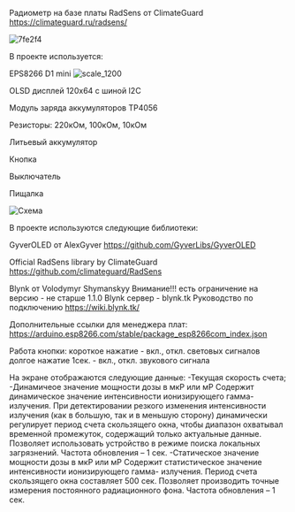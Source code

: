 Радиометр на базе платы RadSens от ClimateGuard
https://climateguard.ru/radsens/

![7fe2f4](https://github.com/dimkra/RadSens-Blynk.tk/assets/37121139/c7f5860e-bdcb-4521-91ef-df862f12660b)


В проекте используется:

EPS8266 D1 mini
![scale_1200](https://github.com/dimkra/RadSens-Blynk.tk/assets/37121139/f4abab11-0c14-4171-95e0-d45c29d0f995)

OLSD дисплей 120х64 с шиной  I2C

Модуль заряда аккумуляторов TP4056

Резисторы: 220кОм, 100кОм, 10кОм

Литьевый аккумулятор

Кнопка

Выключатель

Пищалка

![Схема](https://github.com/dimkra/RadSens-Blynk.tk/assets/37121139/4fac085c-ec10-4862-9456-7bf28099bbb1)

В проекте используются следующие библиотеки:

GyverOLED от AlexGyver
https://github.com/GyverLibs/GyverOLED

Official RadSens library by ClimateGuard
https://github.com/climateguard/RadSens

Blynk от Volodymyr Shymanskyy Внимание!!! есть ограничение на версию - не старше 1.1.0
Blynk сервер - blynk.tk
Руководство по подключению https://wiki.blynk.tk/

Дополнительные ссылки для менеджера плат: https://arduino.esp8266.com/stable/package_esp8266com_index.json


Работа кнопки:
короткое нажатие - вкл., откл. световых сигналов
долгое нажатие 1сек. - вкл., откл. звукового сигнала

На экране отображаются следующие данные:
-Текущая скорость счета;
-Динамичеое значение мощности дозы в мкР или мР
Содержит динамическое значение интенсивности ионизирующего гамма-
излучения. При детектировании резкого изменения интенсивности излучения
(как в большую, так и в меньшую сторону) динамически регулирует период счета
скользящего окна, чтобы диапазон охватывал временной промежуток,
содержащий только актуальные данные. Позволяет использовать устройство в
режиме поиска локальных загрязнений. Частота обновления – 1 сек.
-Статическое значение мощности дозы в мкР или мР
Содержит статистическое значение интенсивности ионизирующего гамма-
излучения. Период счета скользящего окна составляет 500 сек. Позволяет
производить точные измерения постоянного радиационного фона. Частота
обновления – 1 сек.
